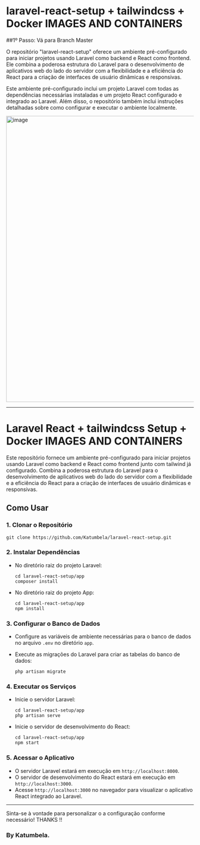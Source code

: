 # laravel-react-setup + tailwindcss + Docker IMAGES AND CONTAINERS
##1º Passo: Vá para Branch Master 

O repositório "laravel-react-setup" oferece um ambiente pré-configurado para iniciar projetos usando Laravel como backend e React como frontend. Ele combina a poderosa estrutura do Laravel para o desenvolvimento de aplicativos web do lado do servidor com a flexibilidade e a eficiência do React para a criação de interfaces de usuário dinâmicas e responsivas.

Este ambiente pré-configurado inclui um projeto Laravel com todas as dependências necessárias instaladas e um projeto React configurado e integrado ao Laravel. Além disso, o repositório também inclui instruções detalhadas sobre como configurar e executar o ambiente localmente.

 <img width="768" alt="image" src="https://github.com/Katumbela/laravel-react-setup/assets/88532376/1f5afe59-bb2e-444d-9a14-c5abd4179693">


---

# Laravel React  + tailwindcss Setup + Docker IMAGES AND CONTAINERS

Este repositório fornece um ambiente pré-configurado para iniciar projetos usando Laravel como backend e React como frontend junto com tailwind já configurado. Combina a poderosa estrutura do Laravel para o desenvolvimento de aplicativos web do lado do servidor com a flexibilidade e a eficiência do React para a criação de interfaces de usuário dinâmicas e responsivas.

## Como Usar

### 1. Clonar o Repositório

```
git clone https://github.com/Katumbela/laravel-react-setup.git
```

### 2. Instalar Dependências

- No diretório raiz do projeto Laravel:

  ```
  cd laravel-react-setup/app
  composer install
  ```

- No diretório raiz do projeto App:

  ```
  cd laravel-react-setup/app
  npm install
  ```

### 3. Configurar o Banco de Dados

- Configure as variáveis de ambiente necessárias para o banco de dados no arquivo `.env` no diretório `app`.
- Execute as migrações do Laravel para criar as tabelas do banco de dados:

  ```
  php artisan migrate
  ```

### 4. Executar os Serviços

- Inicie o servidor Laravel:

  ```
  cd laravel-react-setup/app
  php artisan serve
  ```

- Inicie o servidor de desenvolvimento do React:

  ```
  cd laravel-react-setup/app
  npm start
  ```

### 5. Acessar o Aplicativo

- O servidor Laravel estará em execução em `http://localhost:8000`.
- O servidor de desenvolvimento do React estará em execução em `http://localhost:3000`.
- Acesse `http://localhost:3000` no navegador para visualizar o aplicativo React integrado ao Laravel.

---

Sinta-se à vontade para personalizar o a configuração conforme necessário!
THANKS !!
### By Katumbela.
